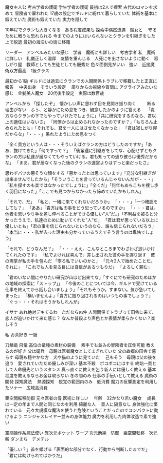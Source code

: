 魔女主人公
考古学者の護衛
学生学者の護衛
最初は2人で探索
古代のロマンを求めて
冒険者で雇われた
17歳の設定でギルドに紛れて暮らしていた
体術を基本に鍛えていた
魔術も鍛えていた
実力を隠して

10年程でクランも大きくなる　ある程度成果も
探索中偶然遭遇　魔女と　
守るために戦うも恐れられる
今までのようにはいられないとクランを引継ぎをした上で脱退
最初の海沿いの街に移籍

リーダー　アンペルみたいな感じ　学者　魔術にも詳しい　考古学者
私　魔術に詳しい　礼儀正しく温厚　友情を重んじる　人死にを出さないように動く　寂しがり屋　教師としても生徒としても優秀だ
色々面倒見がいい　強い　近接魔術双方最高　1級クラス

最初から1級
ギルドには過去にクランでの人間関係トラブルで移籍したと正直に報告　
中央出身　そういう設定　
周りからの視線や質問に
アグライアみたいな感じ　金髪美人魔女　20代後半設定　実際は数百歳


アンペルから
「探したぞ」　懐かしい声に思わず目を見開き振り向く
　　
断る理由がない　ふぅ、と静かにため息をつき、観念したかのように答える　
「貴方ならクランの下でもやっていけたでしょうに」「共に研究をするのなら、君以上の適任はいないさ」
「同僚からは止められなかったのですか？」「もちろん止められたとも」「それでも、君を一人にはさせたくなかった」
「君は寂しがり屋だからな」「・・・」呆れたようにため息をつく

「全く貴方という人は・・・そういえばクランの方はどうしたのですか」「ああ、抜けてきた」「何ですって？」
「後輩達に引継ぎをしてな、心配せずともクランの方は私達が居なくてもやっていける。君も知っての通り彼らは優秀だからな」
「まあ、君が居なくなった後のクランの運営よりはずっと楽だったさ」

思わずバツの悪そうな顔をする「悪かったとは思っています」「充分な引継ぎが出来ませんでしたから」「そういうことを言っているんじゃないんだが・・・」
「私を探すのも楽ではなかったでしょうに」「全くだ」「何年もあちこちを捜し歩く羽目になった」「ここでも見つからなかったら諦めていたかもしれん」

「それで、だ」
「私と、一緒に来てくれないだろうか」
「・・・」「一つ確認をしても？」
「ああ」「貴方は私の事をどう思っているのですか」
「・・・君は、他者を思いやり手を差し伸べることができる優しい”人”だ。」「不利益を被ると分かったうえで、私達のために動いてくれた”人”だ」
「君は君が思っている以上に優しいとも」「君の事を信じられないというのなら、誰も信じられないだろう」
「本当に・・・私が去った理由も分かっているうえでそう言うのは卑怯でしょう」

「それで、どうなんだ？」
「・・・ええ、こんなところまでわざわざ追いかけてくれたのです」
「私でよければ喜んで」差し出された彼の手を握り返す　彼の両掌が私の手を包んだ
「寧ろ私でいいのかと」
「元々2人で始めたことだ。それに」
「これでも人を見る目には自信があるつもりだ」
「よろしく頼む」

「君のいない間にやりたい研究が山ほど出来てな」「すぐにでも研究のためほかの地域の探索に「ストップ」」
「今後のことについては今、ギルドで受けている仕事を終えてから話し合いましょう」「それもそうか。すまない。気が急いてしまった」
「構いませんよ」「貴方に振り回されるのはいつもの事でしょう？」「ぐっ・・・それはそうかもしれんが」




イサナ
あれ絶対デキてるわ　ただならぬ仲
人間関係でトラブって田舎に来て、恋人が追いかけて来た感じ？
なんか普段より声色とか表情が柔らかくない？楽しそう



私
お茶好き
一級


刀鱗竜
飛竜
高位の竜種の素材の装備　
素手でも並みの冒険者を圧倒可能
教えるのが好き
父は衛兵　母親は医者魔女としてまぎれていた
父の故郷の田舎で暮らす
母親も穏やかな方　犬や猫のように見ていた　
己もそう　母親は父の後を追う　愛されていたため優しみが深い
基本不殺　ボコボコにはする
終始一貫として人命優先というスタンス
真っ直ぐに教えを乞う新人には優しく教える
基本程度を教えるならお金は取らない
冬の間のみ
仕事の手伝いとして教える
魔術の開発
探知魔法　
熱源探知　視覚の範囲内のみ　低消費
魔力の反響測定を利用したソナー　広域高消費

亜空間転移防御
元々医者の母
医術に詳しい　
年齢　32かなり若い魔女　
成長は一定の年まで人間と同じなのを利用
綺麗な人　
亜人に隔意なし
身体強化に慣れている　元々大規模な魔法を使うと危険ということだったのでコンパクトに動けるよう
ニンジャスレイヤー並みの身体能力
魔力を利用した肉体改造で素で強い



空間操作系魔法使い
異次元ポケット
ワープ
次元断絶　防御　亜空間転移　次元斬
ダンまち　デメテル





「優しい？」首を傾げる「表面的な部分でなく、行動から判断したまでだ」
「君には助けられてばかりだ」

